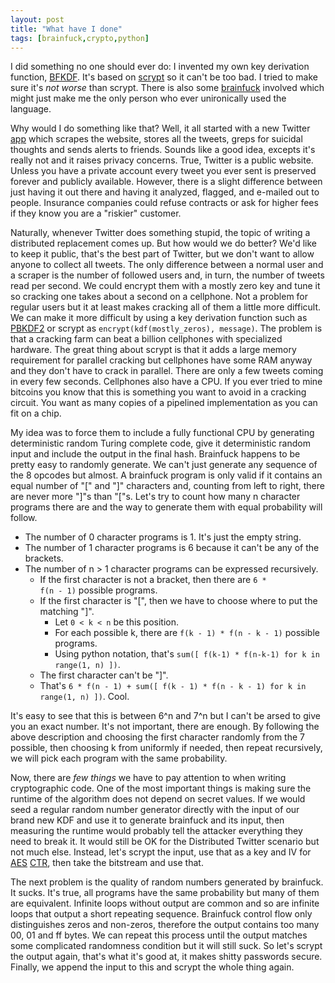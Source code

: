 ```yaml
---
layout: post
title: "What have I done"
tags: [brainfuck,crypto,python]
---
```


I did something no one should ever do: I invented my own key derivation function, [BFKDF][bfkdf].
It's based on [scrypt][scrypt] so it can't be too bad.
I tried to make sure it's *not worse* than scrypt.
There is also some [brainfuck][brainfuck] involved which might just make me the only person who ever unironically used the language.

Why would I do something like that?
Well, it all started with a new Twitter [app][samaritans-radar] which scrapes the website, stores all the tweets, greps for suicidal thoughts and sends alerts to friends.
Sounds like a good idea, excepts it's really not and it raises privacy concerns.
True, Twitter is a public website.
Unless you have a private account every tweet you ever sent is preserved forever and publicly available.
However, there is a slight difference between just having it out there and having it analyzed, flagged, and e-mailed out to people.
Insurance companies could refuse contracts or ask for higher fees if they know you are a "riskier" customer.

Naturally, whenever Twitter does something stupid, the topic of writing a distributed replacement comes up.
But how would we do better?
We'd like to keep it public, that's the best part of Twitter, but we don't want to allow anyone to collect all tweets.
The only difference between a normal user and a scraper is the number of followed users and, in turn, the number of tweets read per second.
We could encrypt them with a mostly zero key and tune it so cracking one takes about a second on a cellphone.
Not a problem for regular users but it at least makes cracking all of them a little more difficult.
We can make it more difficult by using a key derivation function such as [PBKDF2][pbkdf2] or scrypt as <code>encrypt(kdf(mostly_zeros), message)</code>.
The problem is that a cracking farm can beat a billion cellphones with specialized hardware.
The great thing about scrypt is that it adds a large memory requirement for parallel cracking but cellphones have some RAM anyway and they don't have to crack in parallel.
There are only a few tweets coming in every few seconds.
Cellphones also have a CPU.
If you ever tried to mine bitcoins you know that this is something you want to avoid in a cracking circuit.
You want as many copies of a pipelined implementation as you can fit on a chip.

My idea was to force them to include a fully functional CPU by generating deterministic random Turing complete code, give it deterministic random input and include the output in the final hash.
Brainfuck happens to be pretty easy to randomly generate.
We can't just generate any sequence of the 8 opcodes but almost.
A brainfuck program is only valid if it contains an equal number of "[" and "]" characters and, counting from left to right, there are never more "]"s than "["s.
Let's try to count how many n character programs there are and the way to generate them with equal probability will follow.

* The number of 0 character programs is 1.
  It's just the empty string.
* The number of 1 character programs is 6 because it can't be any of the brackets.
* The number of n > 1 character programs can be expressed recursively.
  * If the first character is not a bracket, then there are <code>6 * f(n - 1)</code> possible programs.
  * If the first character is "[", then we have to choose where to put the matching "]".
    * Let <code>0 < k < n</code> be this position.
    * For each possible k, there are <code>f(k - 1) * f(n - k - 1)</code> possible programs.
    * Using python notation, that's <code>sum([ f(k-1) * f(n-k-1) for k in range(1, n) ])</code>.
  * The first character can't be "]".
  * That's <code>6 * f(n - 1) + sum([ f(k - 1) * f(n - k - 1) for k in range(1, n) ])</code>.
    Cool.

It's easy to see that this is between 6^n and 7^n but I can't be arsed to give you an exact number.
It's not important, there are enough.
By following the above description and choosing the first character randomly from the 7 possible, then choosing k from uniformly if needed, then repeat recursively, we will pick each program with the same probability.

Now, there are *few things* we have to pay attention to when writing cryptographic code.
One of the most important things is making sure the runtime of the algorithm does not depend on secret values.
If we would seed a regular random number generator directly with the input of our brand new KDF and use it to generate brainfuck and its input, then measuring the runtime would probably tell the attacker everything they need to break it.
It would still be OK for the Distributed Twitter scenario but not much else.
Instead, let's scrypt the input, use that as a key and IV for [AES][aes] [CTR][ctr], then take the bitstream and use that.

The next problem is the quality of random numbers generated by brainfuck.
It sucks.
It's true, all programs have the same probability but many of them are equivalent.
Infinite loops without output are common and so are infinite loops that output a short repeating sequence.
Brainfuck control flow only distinguishes zeros and non-zeros, therefore the output contains too many 00, 01 and ff bytes.
We can repeat this process until the output matches some complicated randomness condition but it will still suck.
So let's scrypt the output again, that's what it's good at, it makes shitty passwords secure.
Finally, we append the input to this and scrypt the whole thing again.

[aes]: https://en.wikipedia.org/wiki/Advanced_Encryption_Standard
[bfkdf]: https://github.com/stribika/bfkdf
[brainfuck]: https://en.wikipedia.org/wiki/Brainfuck
[ctr]: https://en.wikipedia.org/wiki/Block_cipher_mode_of_operation#Counter_.28CTR.29
[pbkdf2]: https://en.wikipedia.org/wiki/PBKDF2
[samaritans-radar]: https://samaritansradar.org
[scrypt]: https://www.tarsnap.com/scrypt.html
